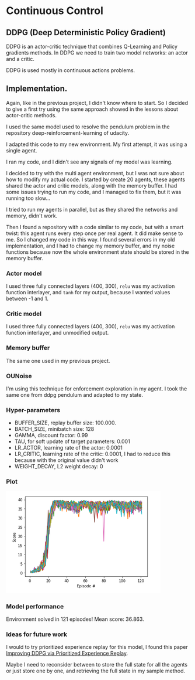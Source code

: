 # Continuous Control

## DDPG (Deep Deterministic Policy Gradient)

DDPG is an actor-critic technique that combines Q-Learning and Policy gradients methods.
In DDPG we need to train two model networks: an actor and a critic.

DDPG is used mostly in continuous actions problems.

## Implementation.

Again, like in the previous project, I didn't know where to start. So I decided to give
a first try using the same approach showed in the lessons about actor-critic methods.

I used the same model used to resolve the pendulum problem in the repository
deep-reinforcement-learning of udacity.

I adapted this code to my new environment. My first attempt, it was using a single agent.

I ran my code, and I didn't see any signals of my model was learning.

I decided to try with the multi agent environment, but I was not sure about how to modify
my actual code. I started by create 20 agents, these agents shared the actor and critic models,
along with the memory buffer. I had some issues trying to run my code, and I managed to fix
them, but it was running too slow...

I tried to run my agents in parallel, but as they shared the networks and memory, didn't work.

Then I found a repository with a code similar to my code, but with a smart twist: this agent
runs every step once per real agent. It did make sense to me. So I changed my code in this way.
I found several errors in my old implementation, and I had to change my memory buffer, and my
noise functions because now the whole environment state should be stored in the memory buffer.

### Actor model
I used three fully connected layers (400, 300), `relu` was my activation function interlayer,
and `tanh` for my output, because I wanted values between -1 and 1.

### Critic model
I used three fully connected layers (400, 300), `relu` was my activation function interlayer,
and unmodified output.

### Memory buffer
The same one used in my previous project.

### OUNoise
I'm using this technique for enforcement exploration in my agent. I took the same one from
ddpg pendulum and adapted to my state.

### Hyper-parameters

* BUFFER_SIZE, replay buffer size: 100.000.
* BATCH_SIZE, minibatch size: 128
* GAMMA, discount factor: 0.99
* TAU, for soft update of target parameters: 0.001
* LR_ACTOR, learning rate of the actor: 0.0001
* LR_CRITIC, learning rate of the critic: 0.0001, I had to reduce this because with the
  original value didn't work
* WEIGHT_DECAY, L2 weight decay: 0

### Plot
![alt Performance plot](./plot.png)


### Model performance
Environment solved in 121 episodes! Mean score: 36.863.

### Ideas for future work

I would to try prioritized experience replay for this model, I found this paper
[Improving DDPG via Prioritized Experience Replay](https://cardwing.github.io/files/RL_course_report.pdf).

Maybe I need to reconsider between to store the full state for all the agents or just
store one by one, and retrieving the full state in my sample method.

